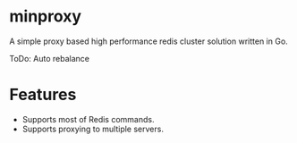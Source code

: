minproxy
==========

A simple proxy based high performance redis cluster solution written in Go.

ToDo:
    Auto rebalance

Features
==========

* Supports most of Redis commands.
* Supports proxying to multiple servers.

